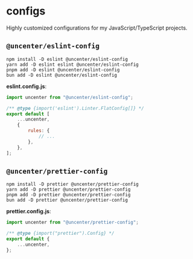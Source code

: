 # configs

Highly customized configurations for my JavaScript/TypeScript projects.

## `@uncenter/eslint-config`

```
npm install -D eslint @uncenter/eslint-config
yarn add -D eslint eslint @uncenter/eslint-config
pnpm add -D eslint @uncenter/eslint-config
bun add -D eslint @uncenter/eslint-config
```

**eslint.config.js**:

```js
import uncenter from "@uncenter/eslint-config";

/** @type {import('eslint').Linter.FlatConfig[]} */
export default [
	...uncenter,
	{
		rules: {
			// ...
		},
	},
];
```

## `@uncenter/prettier-config`

```
npm install -D prettier @uncenter/prettier-config
yarn add -D prettier @uncenter/prettier-config
pnpm add -D prettier @uncenter/prettier-config
bun add -D prettier @uncenter/prettier-config
```

**prettier.config.js**:

```js
import uncenter from "@uncenter/prettier-config";

/** @type {import("prettier").Config} */
export default {
	...uncenter,
};
```
